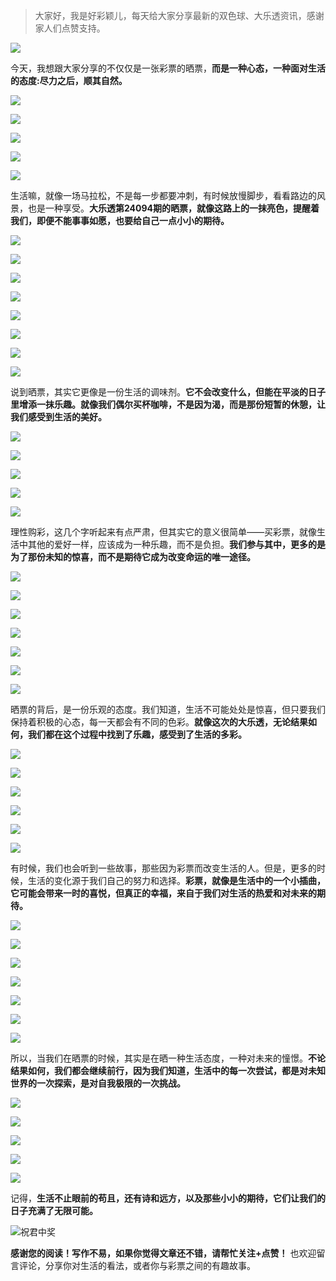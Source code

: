 
> 大家好，我是好彩颖儿，每天给大家分享最新的双色球、大乐透资讯，感谢家人们点赞支持。

![](https://cdn.jsdelivr.net/gh/wangwenjie1314/PicCDN/2024-7-12/1720763627240-image.png)


今天，我想跟大家分享的不仅仅是一张彩票的晒票，**而是一种心态，一种面对生活的态度:尽力之后，顺其自然。**


![](https://cdn.jsdelivr.net/gh/wangwenjie1314/PicCDN/2024-8-14/1723615486484-image.png)


![](https://cdn.jsdelivr.net/gh/wangwenjie1314/PicCDN/2024-8-14/1723615653306-image.png)


![](https://cdn.jsdelivr.net/gh/wangwenjie1314/PicCDN/2024-8-14/1723615749117-image.png)

![](https://cdn.jsdelivr.net/gh/wangwenjie1314/PicCDN/2024-8-14/1723615704638-image.png)

![](https://cdn.jsdelivr.net/gh/wangwenjie1314/PicCDN/2024-8-14/1723615997642-image.png)


生活嘛，就像一场马拉松，不是每一步都要冲刺，有时候放慢脚步，看看路边的风景，也是一种享受。**大乐透第24094期的晒票，就像这路上的一抹亮色，提醒着我们，即便不能事事如愿，也要给自己一点小小的期待。**


![](https://cdn.jsdelivr.net/gh/wangwenjie1314/PicCDN/2024-8-14/1723615598975-image.png)

![](https://cdn.jsdelivr.net/gh/wangwenjie1314/PicCDN/2024-8-14/1723615507252-image.png)


![](https://cdn.jsdelivr.net/gh/wangwenjie1314/PicCDN/2024-8-14/1723615808887-image.png)


![](https://cdn.jsdelivr.net/gh/wangwenjie1314/PicCDN/2024-8-14/1723615902724-image.png)

![](https://cdn.jsdelivr.net/gh/wangwenjie1314/PicCDN/2024-8-14/1723615863152-image.png)

![](https://cdn.jsdelivr.net/gh/wangwenjie1314/PicCDN/2024-8-14/1723615525098-image.png)

![](https://cdn.jsdelivr.net/gh/wangwenjie1314/PicCDN/2024-8-14/1723615533401-image.png)


![](https://cdn.jsdelivr.net/gh/wangwenjie1314/PicCDN/2024-8-14/1723616050280-image.png)





说到晒票，其实它更像是一份生活的调味剂。**它不会改变什么，但能在平淡的日子里增添一抹乐趣。就像我们偶尔买杯咖啡，不是因为渴，而是那份短暂的休憩，让我们感受到生活的美好。**


![](https://cdn.jsdelivr.net/gh/wangwenjie1314/PicCDN/2024-8-14/1723616206660-image.png)


![](https://cdn.jsdelivr.net/gh/wangwenjie1314/PicCDN/2024-8-14/1723615478345-image.png)

![](https://cdn.jsdelivr.net/gh/wangwenjie1314/PicCDN/2024-8-14/1723615471279-image.png)

![](https://cdn.jsdelivr.net/gh/wangwenjie1314/PicCDN/2024-8-14/1723615465167-image.png)


![](https://cdn.jsdelivr.net/gh/wangwenjie1314/PicCDN/2024-8-14/1723616530275-image.png)


理性购彩，这几个字听起来有点严肃，但其实它的意义很简单——买彩票，就像生活中其他的爱好一样，应该成为一种乐趣，而不是负担。**我们参与其中，更多的是为了那份未知的惊喜，而不是期待它成为改变命运的唯一途径。**


![](https://cdn.jsdelivr.net/gh/wangwenjie1314/PicCDN/2024-8-14/1723616418003-image.png)


![](https://cdn.jsdelivr.net/gh/wangwenjie1314/PicCDN/2024-8-14/1723615946418-image.png)


![](https://cdn.jsdelivr.net/gh/wangwenjie1314/PicCDN/2024-8-14/1723616261919-image.png)

![](https://cdn.jsdelivr.net/gh/wangwenjie1314/PicCDN/2024-8-14/1723616351890-image.png)


![](https://cdn.jsdelivr.net/gh/wangwenjie1314/PicCDN/2024-8-14/1723616602621-image.png)

![](https://cdn.jsdelivr.net/gh/wangwenjie1314/PicCDN/2024-8-14/1723616365593-image.png)

![](https://cdn.jsdelivr.net/gh/wangwenjie1314/PicCDN/2024-8-14/1723616306193-image.png)



晒票的背后，是一份乐观的态度。我们知道，生活不可能处处是惊喜，但只要我们保持着积极的心态，每一天都会有不同的色彩。**就像这次的大乐透，无论结果如何，我们都在这个过程中找到了乐趣，感受到了生活的多彩。**



![](https://cdn.jsdelivr.net/gh/wangwenjie1314/PicCDN/2024-8-14/1723616697717-image.png)


![](https://cdn.jsdelivr.net/gh/wangwenjie1314/PicCDN/2024-8-14/1723616641369-image.png)


![](https://cdn.jsdelivr.net/gh/wangwenjie1314/PicCDN/2024-8-14/1723616780875-image.png)

![](https://cdn.jsdelivr.net/gh/wangwenjie1314/PicCDN/2024-8-14/1723616740188-image.png)


![](https://cdn.jsdelivr.net/gh/wangwenjie1314/PicCDN/2024-8-14/1723616476926-image.png)


![](https://cdn.jsdelivr.net/gh/wangwenjie1314/PicCDN/2024-8-14/1723615515805-image.png)



有时候，我们也会听到一些故事，那些因为彩票而改变生活的人。但是，更多的时候，生活的变化源于我们自己的努力和选择。**彩票，就像是生活中的一个小插曲，它可能会带来一时的喜悦，但真正的幸福，来自于我们对生活的热爱和对未来的期待。**

![](https://cdn.jsdelivr.net/gh/wangwenjie1314/PicCDN/2024-8-14/1723616830904-image.png)

![](https://cdn.jsdelivr.net/gh/wangwenjie1314/PicCDN/2024-8-14/1723616823262-image.png)

![](https://cdn.jsdelivr.net/gh/wangwenjie1314/PicCDN/2024-8-14/1723616817290-image.png)

![](https://cdn.jsdelivr.net/gh/wangwenjie1314/PicCDN/2024-8-14/1723616810854-image.png)

![](https://cdn.jsdelivr.net/gh/wangwenjie1314/PicCDN/2024-8-14/1723616804362-image.png)

![](https://cdn.jsdelivr.net/gh/wangwenjie1314/PicCDN/2024-8-14/1723616797776-image.png)

![](https://cdn.jsdelivr.net/gh/wangwenjie1314/PicCDN/2024-8-14/1723616790640-image.png)



所以，当我们在晒票的时候，其实是在晒一种生活态度，一种对未来的憧憬。**不论结果如何，我们都会继续前行，因为我们知道，生活中的每一次尝试，都是对未知世界的一次探索，是对自我极限的一次挑战。**

![](https://cdn.jsdelivr.net/gh/wangwenjie1314/PicCDN/2024-8-14/1723616870249-image.png)

![](https://cdn.jsdelivr.net/gh/wangwenjie1314/PicCDN/2024-8-14/1723616862450-image.png)

![](https://cdn.jsdelivr.net/gh/wangwenjie1314/PicCDN/2024-8-14/1723616853370-image.png)

![](https://cdn.jsdelivr.net/gh/wangwenjie1314/PicCDN/2024-8-14/1723616845498-image.png)

![](https://cdn.jsdelivr.net/gh/wangwenjie1314/PicCDN/2024-8-14/1723616839482-image.png)

记得，**生活不止眼前的苟且，还有诗和远方，以及那些小小的期待，它们让我们的日子充满了无限可能。**


![祝君中奖](https://cdn.jsdelivr.net/gh/wangwenjie1314/PicCDN/2024-8-14/1723617001718-image.png)


**感谢您的阅读！写作不易，如果你觉得文章还不错，请帮忙关注+点赞！** 也欢迎留言评论，分享你对生活的看法，或者你与彩票之间的有趣故事。
